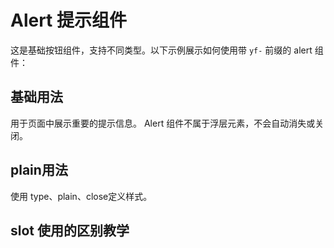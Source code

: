 # Alert 提示组件

这是基础按钮组件，支持不同类型。以下示例展示如何使用带 `yf-` 前缀的 alert 组件：

## 基础用法
用于页面中展示重要的提示信息。
Alert 组件不属于浮层元素，不会自动消失或关闭。
<DemoBlock src="yf-alert/basic" content="组件使用的基本使用" />

## plain用法
使用 type、plain、close定义样式。
<DemoBlock src="yf-alert/plain" />

## slot 使用的区别教学
<DemoBlock src="yf-alert/slot" />

<script setup>
</script>

